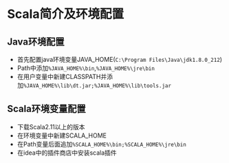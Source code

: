 # Scala简介及环境配置

## Java环境配置

* 首先配置java环境变量JAVA_HOME(`C:\Program Files\Java\jdk1.8.0_212`)
* Path中添加`%JAVA_HOME%\bin`,`%JAVA_HOME%\jre\bin`
* 在用户变量中新建CLASSPATH并添加`%JAVA_HOME%\lib\dt.jar;%JAVA_HOME%\lib\tools.jar`

## Scala环境变量配置

* 下载Scala2.11以上的版本
* 在环境变量中新建SCALA_HOME
* 在Path变量后面追加`%SCALA_HOME%\bin;%SCALA_HOME%\jre\bin`
* 在idea中的插件商店中安装scala插件



